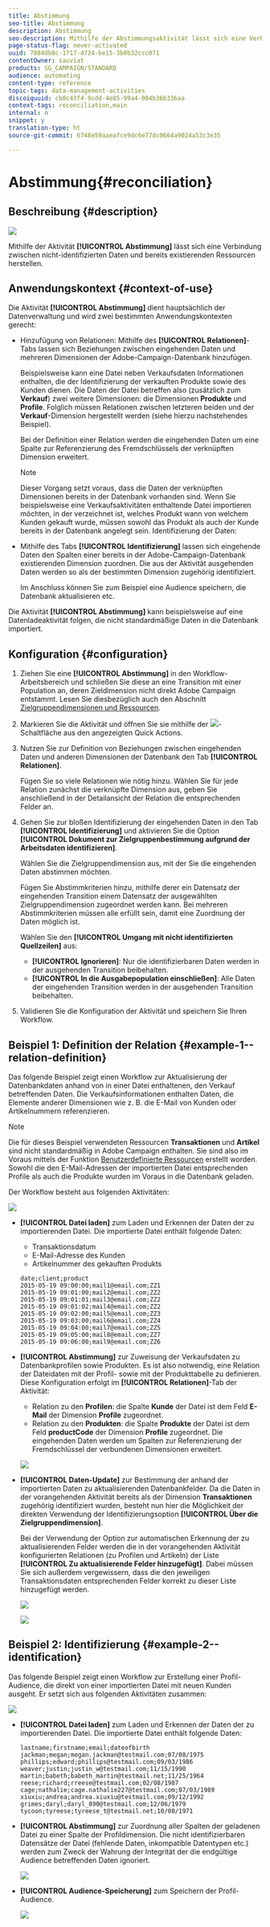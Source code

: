 ```yaml
---
title: Abstimmung
seo-title: Abstimmung
description: Abstimmung
seo-description: Mithilfe der Abstimmungsaktivität lässt sich eine Verbindung zwischen nicht-identifizierten Daten und bereits existierenden Ressourcen herstellen.
page-status-flag: never-activated
uuid: 7884db8c-1717-4724-be15-3b0b32ccc071
contentOwner: sauviat
products: SG_CAMPAIGN/STANDARD
audience: automating
content-type: reference
topic-tags: data-management-activities
discoiquuid: cb8c43f4-9cdd-4e85-99a4-004b36b336aa
context-tags: reconciliation,main
internal: n
snippet: y
translation-type: ht
source-git-commit: 6748e59aaeafce9dc6e77dc0664a9024a53c3e35

---
```



# Abstimmung{#reconciliation}

## Beschreibung {#description}

![](assets/reconciliation.png)

Mithilfe der Aktivität **[!UICONTROL Abstimmung]** lässt sich eine Verbindung zwischen nicht-identifizierten Daten und bereits existierenden Ressourcen herstellen.

## Anwendungskontext {#context-of-use}

Die Aktivität **[!UICONTROL Abstimmung]** dient hauptsächlich der Datenverwaltung und wird zwei bestimmten Anwendungskontexten gerecht:

* Hinzufügung von Relationen: Mithilfe des **[!UICONTROL Relationen]**-Tabs lassen sich Beziehungen zwischen eingehenden Daten und mehreren Dimensionen der Adobe-Campaign-Datenbank hinzufügen.

   Beispielsweise kann eine Datei neben Verkaufsdaten Informationen enthalten, die der Identifizierung der verkauften Produkte sowie des Kunden dienen. Die Daten der Datei betreffen also (zusätzlich zum **Verkauf**) zwei weitere Dimensionen: die Dimensionen **Produkte** und **Profile**. Folglich müssen Relationen zwischen letzteren beiden und der **Verkauf**-Dimension hergestellt werden (siehe hierzu nachstehendes Beispiel).

   Bei der Definition einer Relation werden die eingehenden Daten um eine Spalte zur Referenzierung des Fremdschlüssels der verknüpften Dimension erweitert.

   >[!NOTE]
   >
   >Dieser Vorgang setzt voraus, dass die Daten der verknüpften Dimensionen bereits in der Datenbank vorhanden sind. Wenn Sie beispielsweise eine Verkaufsaktivitäten enthaltende Datei importieren möchten, in der verzeichnet ist, welches Produkt wann von welchem Kunden gekauft wurde, müssen sowohl das Produkt als auch der Kunde bereits in der Datenbank angelegt sein. Identifizierung der Daten:

* Mithilfe des Tabs **[!UICONTROL Identifizierung]** lassen sich eingehende Daten den Spalten einer bereits in der Adobe-Campaign-Datenbank existierenden Dimension zuordnen. Die aus der Aktivität ausgehenden Daten werden so als der bestimmten Dimension zugehörig identifiziert.

   Im Anschluss können Sie zum Beispiel eine Audience speichern, die Datenbank aktualisieren etc.

Die Aktivität **[!UICONTROL Abstimmung]** kann beispielsweise auf eine Datenladeaktivität folgen, die nicht standardmäßige Daten in die Datenbank importiert.

## Konfiguration {#configuration}

1. Ziehen Sie eine **[!UICONTROL Abstimmung]** in den Workflow-Arbeitsbereich und schließen Sie diese an eine Transition mit einer Population an, deren Zieldimension nicht direkt Adobe Campaign entstammt. Lesen Sie diesbezüglich auch den Abschnitt [Zielgruppendimensionen und Ressourcen](../../automating/using/query.md#targeting-dimensions-and-resources).
1. Markieren Sie die Aktivität und öffnen Sie sie mithilfe der ![](assets/edit_darkgrey-24px.png)-Schaltfläche aus den angezeigten Quick Actions.
1. Nutzen Sie zur Definition von Beziehungen zwischen eingehenden Daten und anderen Dimensionen der Datenbank den Tab **[!UICONTROL Relationen]**.

   Fügen Sie so viele Relationen wie nötig hinzu. Wählen Sie für jede Relation zunächst die verknüpfte Dimension aus, geben Sie anschließend in der Detailansicht der Relation die entsprechenden Felder an.

1. Gehen Sie zur bloßen Identifizierung der eingehenden Daten in den Tab **[!UICONTROL Identifizierung]** und aktivieren Sie die Option **[!UICONTROL Dokument zur Zielgruppenbestimmung aufgrund der Arbeitsdaten identifizieren]**.

   Wählen Sie die Zielgruppendimension aus, mit der Sie die eingehenden Daten abstimmen möchten.

   Fügen Sie Abstimmkriterien hinzu, mithilfe derer ein Datensatz der eingehenden Transition einem Datensatz der ausgewählten Zielgruppendimension zugeordnet werden kann. Bei mehreren Abstimmkriterien müssen alle erfüllt sein, damit eine Zuordnung der Daten möglich ist.

   Wählen Sie den **[!UICONTROL Umgang mit nicht identifizierten Quellzeilen]** aus:

   * **[!UICONTROL Ignorieren]**: Nur die identifizierbaren Daten werden in der ausgehenden Transition beibehalten.
   * **[!UICONTROL In die Ausgabepopulation einschließen]**: Alle Daten der eingehenden Transition werden in der ausgehenden Transition beibehalten.

1. Validieren Sie die Konfiguration der Aktivität und speichern Sie Ihren Workflow.

## Beispiel 1: Definition der Relation    {#example-1--relation-definition}

Das folgende Beispiel zeigt einen Workflow zur Aktualisierung der Datenbankdaten anhand von in einer Datei enthaltenen, den Verkauf betreffenden Daten. Die Verkaufsinformationen enthalten Daten, die Elemente anderer Dimensionen wie z. B. die E-Mail von Kunden oder Artikelnummern referenzieren.

>[!NOTE]
>
>Die für dieses Beispiel verwendeten Ressourcen **Transaktionen** und **Artikel** sind nicht standardmäßig in Adobe Campaign enthalten. Sie sind also im Voraus mittels der Funktion [Benutzerdefinierte Ressourcen](../../developing/using/data-model-concepts.md) erstellt worden. Sowohl die den E-Mail-Adressen der importierten Datei entsprechenden Profile als auch die Produkte wurden im Voraus in die Datenbank geladen.

Der Workflow besteht aus folgenden Aktivitäten:

![](assets/reconciliation_example1.png)

* **[!UICONTROL Datei laden]** zum Laden und Erkennen der Daten der zu importierenden Datei. Die importierte Datei enthält folgende Daten:

   * Transaktionsdatum
   * E-Mail-Adresse des Kunden
   * Artikelnummer des gekauften Produkts
   ```
   date;client;product
   2015-05-19 09:00:00;mail1@email.com;ZZ1
   2015-05-19 09:01:00;mail2@email.com;ZZ2
   2015-05-19 09:01:01;mail3@email.com;ZZ2
   2015-05-19 09:01:02;mail4@email.com;ZZ2
   2015-05-19 09:02:00;mail5@email.com;ZZ3
   2015-05-19 09:03:00;mail6@email.com;ZZ4
   2015-05-19 09:04:00;mail7@email.com;ZZ5
   2015-05-19 09:05:00;mail8@email.com;ZZ7
   2015-05-19 09:06:00;mail9@email.com;ZZ6
   ```

* **[!UICONTROL Abstimmung]** zur Zuweisung der Verkaufsdaten zu Datenbankprofilen sowie Produkten. Es ist also notwendig, eine Relation der Dateidaten mit der Profil- sowie mit der Produkttabelle zu definieren. Diese Konfiguration erfolgt im **[!UICONTROL Relationen]**-Tab der Aktivität:

   * Relation zu den **Profilen**: die Spalte **Kunde** der Datei ist dem Feld **E-Mail** der Dimension **Profile** zugeordnet.
   * Relation zu den **Produkten**: die Spalte **Produkte** der Datei ist dem Feld **productCode** der Dimension **Profile** zugeordnet.
   Die eingehenden Daten werden um Spalten zur Referenzierung der Fremdschlüssel der verbundenen Dimensionen erweitert.

   ![](assets/reconciliation_example3.png)

* **[!UICONTROL Daten-Update]** zur Bestimmung der anhand der importierten Daten zu aktualisierenden Datenbankfelder. Da die Daten in der vorangehenden Aktivität bereits als der Dimension **Transaktionen** zugehörig identifiziert wurden, besteht nun hier die Möglichkeit der direkten Verwendung der Identifizierungsoption **[!UICONTROL Über die Zielgruppendimension]**.

   Bei der Verwendung der Option zur automatischen Erkennung der zu aktualisierenden Felder werden die in der vorangehenden Aktivität konfigurierten Relationen (zu Profilen und Artikeln) der Liste **[!UICONTROL Zu aktualisierende Felder hinzugefügt]**. Dabei müssen Sie sich außerdem vergewissern, dass die den jeweiligen Transaktionsdaten entsprechenden Felder korrekt zu dieser Liste hinzugefügt werden.

   ![](assets/reconciliation_example5.png)

   ![](assets/reconciliation_example4.png)

## Beispiel 2: Identifizierung    {#example-2--identification}

Das folgende Beispiel zeigt einen Workflow zur Erstellung einer Profil-Audience, die direkt von einer importierten Datei mit neuen Kunden ausgeht. Er setzt sich aus folgenden Aktivitäten zusammen:

![](assets/identification_example2.png)

* **[!UICONTROL Datei laden]** zum Laden und Erkennen der Daten der zu importierenden Datei. Die importierte Datei enthält folgende Daten:

   ```
   lastname;firstname;email;dateofbirth
   jackman;megan;megan.jackman@testmail.com;07/08/1975
   phillips;edward;phillips@testmail.com;09/03/1986
   weaver;justin;justin_w@testmail.com;11/15/1990
   martin;babeth;babeth_martin@testmail.net;11/25/1964
   reese;richard;rreese@testmail.com;02/08/1987
   cage;nathalie;cage.nathalie227@testmail.com;07/03/1989
   xiuxiu;andrea;andrea.xiuxiu@testmail.com;09/12/1992
   grimes;daryl;daryl_890@testmail.com;12/06/1979
   tycoon;tyreese;tyreese_t@testmail.net;10/08/1971
   ```

* **[!UICONTROL Abstimmung]** zur Zuordnung aller Spalten der geladenen Datei zu einer Spalte der Profildimension. Die nicht identifizierbaren Datensätze der Datei (fehlende Daten, inkompatible Datentypen etc.) werden zum Zweck der Wahrung der Integrität der die endgültige Audience betreffenden Daten ignoriert.

   ![](assets/identification_example1.png)

* **[!UICONTROL Audience-Speicherung]** zum Speichern der Profil-Audience.

   ![](assets/identification_example3.png)


